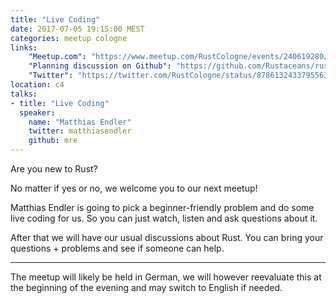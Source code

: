 ```yaml
---
title: "Live Coding"
date: 2017-07-05 19:15:00 MEST
categories: meetup cologne
links:
    "Meetup.com": "https://www.meetup.com/RustCologne/events/240619280/"
    "Planning discussion on Github": "https://github.com/Rustaceans/rust-cologne/issues/34"
    "Twitter": "https://twitter.com/RustCologne/status/878613243379556352"
location: c4
talks:
- title: "Live Coding"
  speaker:
    name: "Matthias Endler"
    twitter: matthiasendler
    github: mre
---
```

Are you new to Rust?

No matter if yes or no, we welcome you to our next meetup!

Matthias Endler is going to pick a beginner-friendly problem
and do some live coding for us. So you can just watch, listen
and ask questions about it.

After that we will have our usual discussions about Rust. You
can bring your questions + problems and see if someone can help.

- - -

The meetup will likely be held in German, we will however
reevaluate this at the beginning of the evening and may
switch to English if needed.
